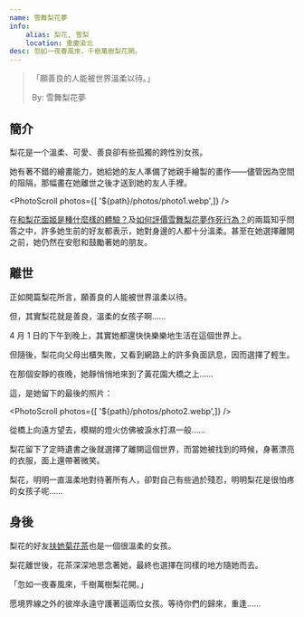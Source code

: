 ```yaml
---
name: 雪舞梨花夢
info:
    alias: 梨花, 雪梨
    location: 重慶渝北
desc: 忽如一夜春風來，千樹萬樹梨花開。
---
```


> 「願善良的人能被世界溫柔以待。」
>
>  By: 雪舞梨花夢

## 簡介

梨花是一个溫柔、可愛、善良卻有些孤獨的跨性別女孩。

她有著不錯的繪畫能力，她給她的友人準備了她親手繪製的畫作——儘管因為空間的阻隔，那幅畫在她離世之後才送到她的友人手裡。

<PhotoScroll photos={[ '${path}/photos/photo1.webp',]} />  

在[和梨花面姬是種什麼樣的體驗？](https://www.zhihu.com/question/269853559)及[如何評價雪舞梨花夢作死行為？](https://www.zhihu.com/question/268738337)的兩篇知乎問答之中，許多她生前的好友都表示，她對身邊的人都十分溫柔。甚至在她選擇離開之前，她仍然在安慰和鼓勵著她的朋友。

## 離世

正如開篇梨花所言，願善良的人能被世界溫柔以待。

但，其實梨花就是善良，溫柔的女孩子啊……

4 月 1 日的下午到晚上，其實她都還快快樂樂地生活在這個世界上。

但隨後，梨花向父母出櫃失敗，又看到網路上的許多負面訊息，因而選擇了輕生。

在那個安靜的夜晚，她靜悄悄地來到了黃花園大橋之上……

這，是她留下的最後的照片：

<PhotoScroll photos={[ '${path}/photos/photo2.webp',]} />  

從橋上向遠方望去，模糊的燈火仿佛被淚水打濕一般……

梨花留下了定時遺書之後就選擇了離開這個世界，而當她被找到的時候，身著漂亮的衣服，面上還帶著微笑。

梨花，明明一直溫柔地對待著所有人，卻對自己有些過於殘忍，明明梨花是很怕疼的女孩子呢……

## 身後

梨花的好友[扶她菊花茶](https://one-among.us/profile/Futajuhuacha)也是一個很溫柔的女孩。

梨花離世後，花茶深深地思念著她，最終也選擇在同樣的地方隨她而去。

「忽如一夜春風來，千樹萬樹梨花開。」

愿境界線之外的彼岸永遠守護著這兩位女孩。等待你們的歸來，重逢……


